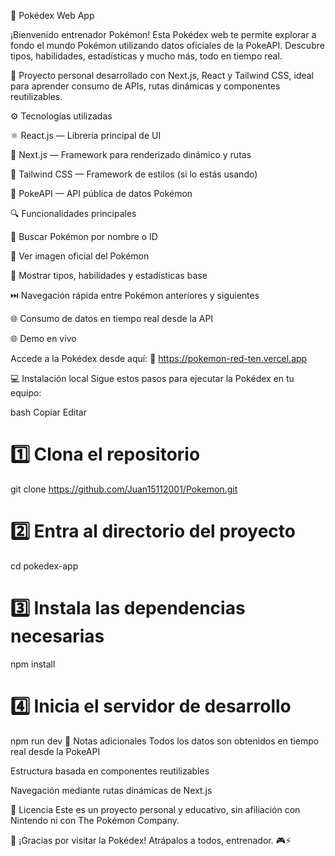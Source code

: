 🔴 Pokédex Web App


¡Bienvenido entrenador Pokémon! Esta Pokédex web te permite explorar a fondo el mundo Pokémon utilizando datos oficiales de la PokeAPI. Descubre tipos, habilidades, estadísticas y mucho más, todo en tiempo real.



🧠 Proyecto personal desarrollado con Next.js, React y Tailwind CSS, ideal para aprender consumo de APIs, rutas dinámicas y componentes reutilizables.


⚙️ Tecnologías utilizadas

⚛️ React.js — Librería principal de UI

🧭 Next.js — Framework para renderizado dinámico y rutas

🎨 Tailwind CSS — Framework de estilos (si lo estás usando)

🔗 PokeAPI — API pública de datos Pokémon



🔍 Funcionalidades principales

🔎 Buscar Pokémon por nombre o ID

📸 Ver imagen oficial del Pokémon

🧬 Mostrar tipos, habilidades y estadísticas base

⏭️ Navegación rápida entre Pokémon anteriores y siguientes

🌐 Consumo de datos en tiempo real desde la API



🌐 Demo en vivo

Accede a la Pokédex desde aquí:
🔗 https://pokemon-red-ten.vercel.app


💻 Instalación local
Sigue estos pasos para ejecutar la Pokédex en tu equipo:

bash
Copiar
Editar
# 1️⃣ Clona el repositorio
git clone https://github.com/Juan15112001/Pokemon.git

# 2️⃣ Entra al directorio del proyecto
cd pokedex-app

# 3️⃣ Instala las dependencias necesarias
npm install

# 4️⃣ Inicia el servidor de desarrollo
npm run dev
🧠 Notas adicionales
Todos los datos son obtenidos en tiempo real desde la PokeAPI

Estructura basada en componentes reutilizables

Navegación mediante rutas dinámicas de Next.js

📜 Licencia
Este es un proyecto personal y educativo, sin afiliación con Nintendo ni con The Pokémon Company.

🙌 ¡Gracias por visitar la Pokédex!
Atrápalos a todos, entrenador. 🎮⚡
